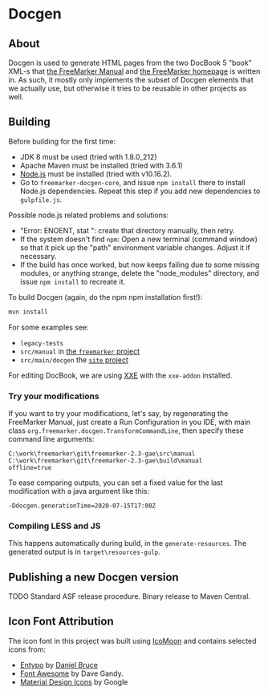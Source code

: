 # Docgen

## About

Docgen is used to generate HTML pages from the two DocBook 5 "book" XML-s that
[the FreeMarker Manual](http://freemarker.org/docs/) and [the FreeMarker
homepage](http://freemarker.org/) is written in. As such, it mostly only
implements the subset of Docgen elements that we actually use, but otherwise
it tries to be reusable in other projects as well.

## Building

Before building for the first time:
* JDK 8 must be used (tried with 1.8.0_212)
* Apache Maven must be installed (tried with 3.6.1)
* [Node.js](https://nodejs.org/) must be installed (tried with v10.16.2).
* Go to `freemarker-docgen-core`, and issue `npm install` there to install
  Node.js dependencies. Repeat this step if you add new dependencies to
  `gulpfile.js`.

Possible node.js related problems and solutions:
* "Error: ENOENT, stat <someDirectoryHere>": create that directory manually,
  then retry.
* If the system doesn't find `npm`: Open a new terminal (command window) so
  that it pick up the "path" environment variable changes. Adjust it if
  necessary.
* If the build has once worked, but now keeps failing due to some missing
  modules, or anything strange, delete the "node_modules" directory, and
  issue `npm install` to recreate it.
  
To build Docgen (again, do the npm npm installation first!):

```sh
mvn install
```

For some examples see:
* `legacy-tests`
* `src/manual` in [the `freemarker` project](https://git-wip-us.apache.org/repos/asf/incubator-freemarker.git)
* `src/main/docgen` the [`site` project](https://git-wip-us.apache.org/repos/asf/incubator-freemarker-site.git)

For editing DocBook, we are using [XXE](http://www.xmlmind.com/xmleditor/)
with the `xxe-addon` installed.

### Try your modifications

If you want to try your modifications, let's say, by regenerating the
FreeMarker Manual, just create a Run Configuration in you IDE, with main class
`org.freemarker.docgen.TransformCommandLine`, then specify these command line
arguments:

    C:\work\freemarker\git\freemarker-2.3-gae\src\manual
    C:\work\freemarker\git\freemarker-2.3-gae\build\manual
    offline=true

To ease comparing outputs, you can set a fixed value for the last
modification with a java argument like this:

    -Ddocgen.generationTime=2020-07-15T17:00Z

### Compiling LESS and JS

This happens automatically during build, in the `generate-resources`.
The generated output is in `target\resources-gulp`.

## Publishing a new Docgen version

TODO Standard ASF release procedure. Binary release to Maven Central.

## Icon Font Attribution

The icon font in this project was built using [IcoMoon](https://icomoon.io/)
and contains selected icons from:

* [Entypo](http://www.entypo.com/) by [Daniel Bruce](http://www.danielbruce.se/)
* [Font Awesome](http://fontawesome.io) by Dave Gandy.
* [Material Design Icons](https://github.com/google/material-design-icons) by Google
